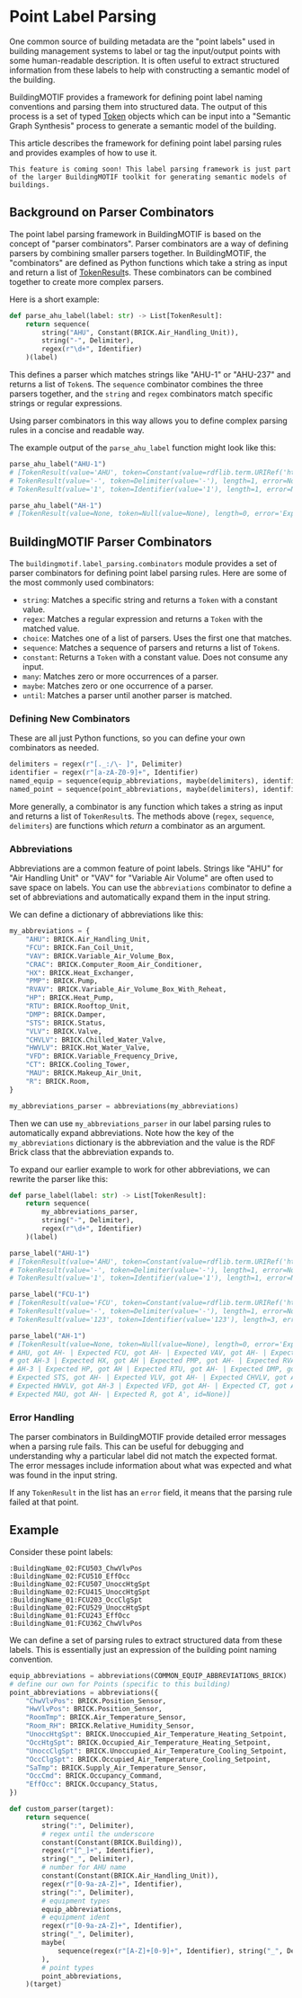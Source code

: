 # Point Label Parsing

One common source of building metadata are the "point labels" used in building management systems to label or tag the input/output points with some human-readable description.
It is often useful to extract structured information from these labels to help with constructing a semantic model of the building.

BuildingMOTIF provides a framework for defining point label naming conventions and parsing them into structured data.
The output of this process is a set of typed <a href="../reference/apidoc/_autosummary/buildingmotif.label_parsing.html#buildingmotif.label_parsing.Token">Token</a> objects which can be input into a "Semantic Graph Synthesis" process to generate a semantic model of the building.

This article describes the framework for defining point label parsing rules and provides examples of how to use it.

```{admonition} Semantic Graph Synthesis
This feature is coming soon! This label parsing framework is just part of the larger BuildingMOTIF toolkit for generating semantic models of buildings.
```

## Background on Parser Combinators

The point label parsing framework in BuildingMOTIF is based on the concept of "parser combinators".
Parser combinators are a way of defining parsers by combining smaller parsers together.
In BuildingMOTIF, the "combinators" are defined as Python functions which take a string as input and return a list of <a href="../reference/apidoc/_autosummary/buildingmotif.label_parsing.html#buildingmotif.label_parsing.TokenResult">TokenResult</a>s.
These combinators can be combined together to create more complex parsers.


Here is a short example:

```python
def parse_ahu_label(label: str) -> List[TokenResult]:
    return sequence(
        string("AHU", Constant(BRICK.Air_Handling_Unit)),
        string("-", Delimiter),
        regex(r"\d+", Identifier)
    )(label)
```

This defines a parser which matches strings like "AHU-1" or "AHU-237" and returns a list of `Token`s.
The `sequence` combinator combines the three parsers together, and the `string` and `regex` combinators match specific strings or regular expressions.

Using parser combinators in this way allows you to define complex parsing rules in a concise and readable way.

The example output of the `parse_ahu_label` function might look like this:

```python
parse_ahu_label("AHU-1")
# [TokenResult(value='AHU', token=Constant(value=rdflib.term.URIRef('https://brickschema.org/schema/Brick#Air_Handling_Unit')), length=3, error=None, id=None), 
# TokenResult(value='-', token=Delimiter(value='-'), length=1, error=None, id=None),
# TokenResult(value='1', token=Identifier(value='1'), length=1, error=None, id=None)]

parse_ahu_label("AH-1")
# [TokenResult(value=None, token=Null(value=None), length=0, error='Expected AHU, got AH-', id=None)]
```

## BuildingMOTIF Parser Combinators

The `buildingmotif.label_parsing.combinators` module provides a set of parser combinators for defining point label parsing rules.
Here are some of the most commonly used combinators:

- `string`: Matches a specific string and returns a `Token` with a constant value.
- `regex`: Matches a regular expression and returns a `Token` with the matched value.
- `choice`: Matches one of a list of parsers. Uses the first one that matches.
- `sequence`: Matches a sequence of parsers and returns a list of `Token`s.
- `constant`: Returns a `Token` with a constant value. Does not consume any input.
- `many`: Matches zero or more occurrences of a parser.
- `maybe`: Matches zero or one occurrence of a parser.
- `until`: Matches a parser until another parser is matched.


### Defining New Combinators

These are all just Python functions, so you can define your own combinators as needed.

```python
delimiters = regex(r"[._:/\- ]", Delimiter)
identifier = regex(r"[a-zA-Z0-9]+", Identifier)
named_equip = sequence(equip_abbreviations, maybe(delimiters), identifier)
named_point = sequence(point_abbreviations, maybe(delimiters), identifier)
```

More generally, a combinator is any function which takes a string as input and returns a list of `TokenResult`s.
The methods above (`regex`, `sequence`, `delimiters`) are functions which *return* a combinator as an argument.

### Abbreviations

Abbreviations are a common feature of point labels.
Strings like "AHU" for "Air Handling Unit" or "VAV" for "Variable Air Volume" are often used to save space on labels.
You can use the `abbreviations` combinator to define a set of abbreviations and automatically expand them in the input string.

We can define a dictionary of abbreviations like this:

```python
my_abbreviations = {
    "AHU": BRICK.Air_Handling_Unit,
    "FCU": BRICK.Fan_Coil_Unit,
    "VAV": BRICK.Variable_Air_Volume_Box,
    "CRAC": BRICK.Computer_Room_Air_Conditioner,
    "HX": BRICK.Heat_Exchanger,
    "PMP": BRICK.Pump,
    "RVAV": BRICK.Variable_Air_Volume_Box_With_Reheat,
    "HP": BRICK.Heat_Pump,
    "RTU": BRICK.Rooftop_Unit,
    "DMP": BRICK.Damper,
    "STS": BRICK.Status,
    "VLV": BRICK.Valve,
    "CHVLV": BRICK.Chilled_Water_Valve,
    "HWVLV": BRICK.Hot_Water_Valve,
    "VFD": BRICK.Variable_Frequency_Drive,
    "CT": BRICK.Cooling_Tower,
    "MAU": BRICK.Makeup_Air_Unit,
    "R": BRICK.Room,
}

my_abbreviations_parser = abbreviations(my_abbreviations)
```

Then we can use `my_abbreviations_parser` in our label parsing rules to automatically expand abbreviations.
Note how the key of the `my_abbreviations` dictionary is the abbreviation and the value is the RDF Brick class that the abbreviation expands to.

To expand our earlier example to work for other abbreviations, we can rewrite the parser like this:

```python
def parse_label(label: str) -> List[TokenResult]:
    return sequence(
        my_abbreviations_parser,
        string("-", Delimiter),
        regex(r"\d+", Identifier)
    )(label)

parse_label("AHU-1")
# [TokenResult(value='AHU', token=Constant(value=rdflib.term.URIRef('https://brickschema.org/schema/Brick#Air_Handling_Unit')), length=3, error=None, id=None),
# TokenResult(value='-', token=Delimiter(value='-'), length=1, error=None, id=None),
# TokenResult(value='1', token=Identifier(value='1'), length=1, error=None, id=None)]

parse_label("FCU-1")
# [TokenResult(value='FCU', token=Constant(value=rdflib.term.URIRef('https://brickschema.org/schema/Brick#Fan_Coil_Unit')), length=3, error=None, id=None),
# TokenResult(value='-', token=Delimiter(value='-'), length=1, error=None, id=None),
# TokenResult(value='123', token=Identifier(value='123'), length=3, error=None, id=None)]

parse_label("AH-1")
# [TokenResult(value=None, token=Null(value=None), length=0, error='Expected
# AHU, got AH- | Expected FCU, got AH- | Expected VAV, got AH- | Expected CRAC,
# got AH-3 | Expected HX, got AH | Expected PMP, got AH- | Expected RVAV, got
# AH-3 | Expected HP, got AH | Expected RTU, got AH- | Expected DMP, got AH- |
# Expected STS, got AH- | Expected VLV, got AH- | Expected CHVLV, got AH-3 |
# Expected HWVLV, got AH-3 | Expected VFD, got AH- | Expected CT, got AH |
# Expected MAU, got AH- | Expected R, got A', id=None)]
```

### Error Handling

The parser combinators in BuildingMOTIF provide detailed error messages when a parsing rule fails.
This can be useful for debugging and understanding why a particular label did not match the expected format.
The error messages include information about what was expected and what was found in the input string.

If any `TokenResult` in the list has an `error` field, it means that the parsing rule failed at that point.

## Example

Consider these point labels:

```
:BuildingName_02:FCU503_ChwVlvPos
:BuildingName_02:FCU510_EffOcc
:BuildingName_02:FCU507_UnoccHtgSpt
:BuildingName_02:FCU415_UnoccHtgSpt
:BuildingName_01:FCU203_OccClgSpt
:BuildingName_02:FCU529_UnoccHtgSpt
:BuildingName_01:FCU243_EffOcc
:BuildingName_01:FCU362_ChwVlvPos
```

We can define a set of parsing rules to extract structured data from these labels.
This is essentially just an expression of the building point naming convention.

```python
equip_abbreviations = abbreviations(COMMON_EQUIP_ABBREVIATIONS_BRICK)
# define our own for Points (specific to this building)
point_abbreviations = abbreviations({
    "ChwVlvPos": BRICK.Position_Sensor,
    "HwVlvPos": BRICK.Position_Sensor,
    "RoomTmp": BRICK.Air_Temperature_Sensor,
    "Room_RH": BRICK.Relative_Humidity_Sensor,
    "UnoccHtgSpt": BRICK.Unoccupied_Air_Temperature_Heating_Setpoint,
    "OccHtgSpt": BRICK.Occupied_Air_Temperature_Heating_Setpoint,
    "UnoccClgSpt": BRICK.Unoccupied_Air_Temperature_Cooling_Setpoint,
    "OccClgSpt": BRICK.Occupied_Air_Temperature_Cooling_Setpoint,
    "SaTmp": BRICK.Supply_Air_Temperature_Sensor,
    "OccCmd": BRICK.Occupancy_Command,
    "EffOcc": BRICK.Occupancy_Status,
})

def custom_parser(target):
    return sequence(
        string(":", Delimiter),
        # regex until the underscore
        constant(Constant(BRICK.Building)),
        regex(r"[^_]+", Identifier),
        string("_", Delimiter),
        # number for AHU name
        constant(Constant(BRICK.Air_Handling_Unit)),
        regex(r"[0-9a-zA-Z]+", Identifier),
        string(":", Delimiter),
        # equipment types
        equip_abbreviations,
        # equipment ident
        regex(r"[0-9a-zA-Z]+", Identifier),
        string("_", Delimiter),
        maybe(
            sequence(regex(r"[A-Z]+[0-9]+", Identifier), string("_", Delimiter)),
        ),
        # point types
        point_abbreviations,
    )(target)
```
